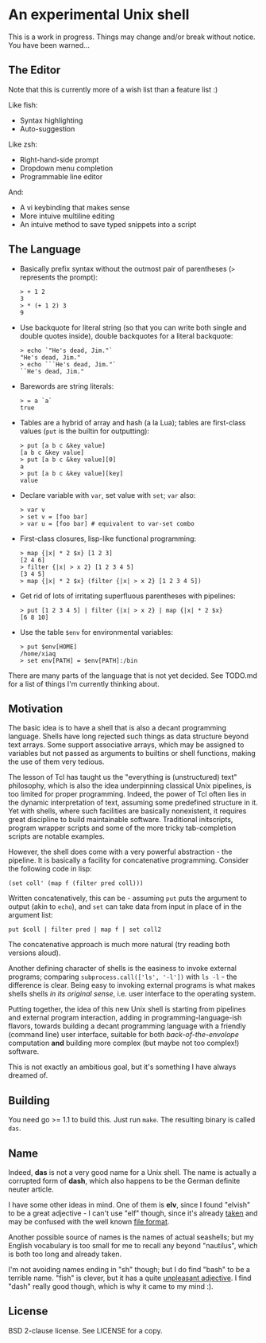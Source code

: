 An experimental Unix shell
==========================

This is a work in progress. Things may change and/or break without notice. You
have been warned...

The Editor
----------

Note that this is currently more of a wish list than a feature list :)

Like fish:

* Syntax highlighting
* Auto-suggestion

Like zsh:

* Right-hand-side prompt
* Dropdown menu completion
* Programmable line editor

And:

* A vi keybinding that makes sense
* More intuive multiline editing
* An intuive method to save typed snippets into a script

The Language
------------

* Basically prefix syntax without the outmost pair of parentheses (`>`
  represents the prompt):
  ```
  > + 1 2
  3
  > * (+ 1 2) 3
  9
  ```

* Use backquote for literal string (so that you can write both single and
  double quotes inside), double backquotes for a literal backquote:
  ```
  > echo `"He's dead, Jim."`
  "He's dead, Jim."
  > echo ```He's dead, Jim."`
  ``He's dead, Jim."
  ```

* Barewords are string literals:
  ```
  > = a `a`
  true
  ```

* Tables are a hybrid of array and hash (a la Lua); tables are first-class
  values (`put` is the builtin for outputting):
  ```
  > put [a b c &key value]
  [a b c &key value]
  > put [a b c &key value][0]
  a
  > put [a b c &key value][key]
  value
  ```

* Declare variable with `var`, set value with `set`; `var` also:
  ```
  > var v
  > set v = [foo bar]
  > var u = [foo bar] # equivalent to var-set combo
  ```

* First-class closures, lisp-like functional programming:
  ```
  > map {|x| * 2 $x} [1 2 3]
  [2 4 6]
  > filter {|x| > x 2} [1 2 3 4 5]
  [3 4 5]
  > map {|x| * 2 $x} (filter {|x| > x 2} [1 2 3 4 5])
  ```

* Get rid of lots of irritating superfluous parentheses with pipelines:
  ```
  > put [1 2 3 4 5] | filter {|x| > x 2} | map {|x| * 2 $x}
  [6 8 10]
  ```

* Use the table `$env` for environmental variables:
  ```
  > put $env[HOME]
  /home/xiaq
  > set env[PATH] = $env[PATH]:/bin
  ```

There are many parts of the language that is not yet decided. See TODO.md for
a list of things I'm currently thinking about.

Motivation
----------

The basic idea is to have a shell that is also a decant programming language.
Shells have long rejected such things as data structure beyond text arrays.
Some support associative arrays, which may be assigned to variables but not
passed as arguments to builtins or shell functions, making the use of them
very tedious.

The lesson of Tcl has taught us the "everything is (unstructured) text"
philosophy, which is also the idea underpinning classical Unix pipelines, is
too limited for proper programming. Indeed, the power of Tcl often lies in the
dynamic interpretation of text, assuming some predefined structure in it. Yet
with shells, where such facilities are basically nonexistent, it requires
great discipline to build maintainable software. Traditional initscripts,
program wrapper scripts and some of the more tricky tab-completion scripts are
notable examples.

However, the shell does come with a very powerful abstraction - the pipeline.
It is basically a facility for concatenative programming. Consider the
following code in lisp:

```
(set coll' (map f (filter pred coll)))
```

Written concatenatively, this can be - assuming `put` puts the argument to
output (akin to `echo`), and `set` can take data from input in place of in the
argument list:

```
put $coll | filter pred | map f | set coll2
```

The concatenative approach is much more natural (try reading both versions
aloud).

Another defining character of shells is the easiness to invoke external
programs; comparing `subprocess.call(['ls', '-l'])` with `ls -l` - the
difference is clear. Being easy to invoking external programs is what makes
shells shells *in its original sense*, i.e. user interface to the operating
system.

Putting together, the idea of this new Unix shell is starting from pipelines
and external program interaction, adding in programming-language-ish flavors,
towards building a decant programming language with a friendly (command line)
user interface, suitable for both *back-of-the-envolope* computation **and**
building more complex (but maybe not too complex!) software.

This is not exactly an ambitious goal, but it's something I have always
dreamed of.

Building
--------

You need go >= 1.1 to build this. Just run `make`. The resulting binary is
called `das`.

Name
----

Indeed, **das** is not a very good name for a Unix shell. The name is actually
a corrupted form of **dash**, which also happens to be the German definite
neuter article.

I have some other ideas in mind. One of them is **elv**, since I found
"elvish" to be a great adjective - I can't use "elf" though, since it's
already [taken](http://www.cs.cmu.edu/~fp/elf.html) and may be confused with
the well known [file
format](http://en.wikipedia.org/wiki/Executable_and_Linkable_Format).

Another possible source of names is the names of actual seashells; but my
English vocabulary is too small for me to recall any beyond "nautilus", which
is both too long and already taken.

I'm not avoiding names ending in "sh" though; but I do find "bash" to be a
terrible name. "fish" is clever, but it has a quite [unpleasant
adjective](https://en.wiktionary.org/wiki/fishy). I find "dash" really good
though, which is why it came to my mind :).

License
-------

BSD 2-clause license.  See LICENSE for a copy.
